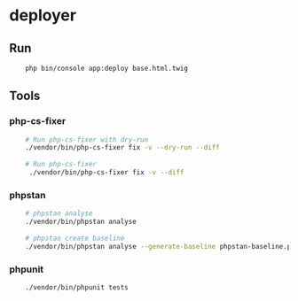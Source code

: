 # deployer

## Run

```bash
    php bin/console app:deploy base.html.twig
```

## Tools

### php-cs-fixer

```bash
    # Run php-cs-fixer with dry-run
    ./vendor/bin/php-cs-fixer fix -v --dry-run --diff
    
    # Run php-cs-fixer
     ./vendor/bin/php-cs-fixer fix -v --diff

```

### phpstan

```bash
    # phpstan analyse
    ./vendor/bin/phpstan analyse
    
    # phpstan create baseline
    ./vendor/bin/phpstan analyse --generate-baseline phpstan-baseline.php
```

### phpunit

```bash
    ./vendor/bin/phpunit tests
```